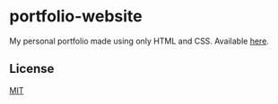 # portfolio-website
My personal portfolio made using only HTML and CSS. Available [here](https://kmigel.github.io/portfolio-website/).

## License
[MIT](https://choosealicense.com/licenses/mit/)

